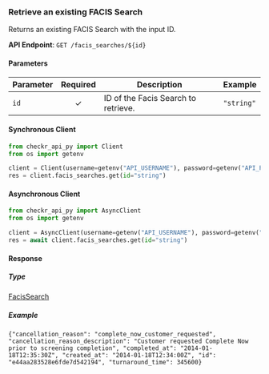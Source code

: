 
### Retrieve an existing FACIS Search <a name="get"></a>

Returns an existing FACIS Search with the input ID.


**API Endpoint**: `GET /facis_searches/${id}`

#### Parameters

| Parameter | Required | Description | Example |
|-----------|:--------:|-------------|--------|
| `id` | ✓ | ID of the Facis Search to retrieve. | `"string"` |

#### Synchronous Client

```python
from checkr_api_py import Client
from os import getenv

client = Client(username=getenv("API_USERNAME"), password=getenv("API_PASSWORD"))
res = client.facis_searches.get(id="string")

```

#### Asynchronous Client

```python
from checkr_api_py import AsyncClient
from os import getenv

client = AsyncClient(username=getenv("API_USERNAME"), password=getenv("API_PASSWORD"))
res = await client.facis_searches.get(id="string")

```

#### Response

##### Type
[FacisSearch](/checkr_api_py/types/models/facis_search.py)

##### Example
`{"cancellation_reason": "complete_now_customer_requested", "cancellation_reason_description": "Customer requested Complete Now prior to screening completion", "completed_at": "2014-01-18T12:35:30Z", "created_at": "2014-01-18T12:34:00Z", "id": "e44aa283528e6fde7d542194", "turnaround_time": 345600}`
